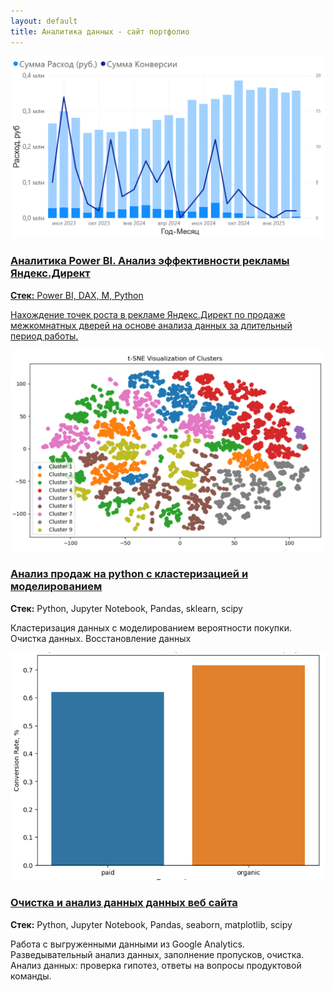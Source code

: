 ```yaml
---
layout: default
title: Аналитика данных - сайт портфолио
---
```


<div class="case-grid">
  <div class="case-card">
    <a href="/portfolio/cases/bi_case">
      <img src="assets/images/bi_img.png" alt="BI Проект 1">
      <h3>Аналитика Power BI. Анализ эффективности рекламы Яндекс.Директ </h3>
      <p><strong>Стек:</strong> Power BI, DAX, М, Python</p>
      <p>Нахождение точек роста в рекламе Яндекс.Директ по продаже межкомнатных дверей на основе анализа данных за длительный период работы.</p>
    </a>
  </div>

  <div class="case-card">
    <a href="/portfolio/cases/sports-goods">
      <img src="assets/images/sports_clustering3.png" alt="Python Проект 1">
      <h3>Анализ продаж на python c кластеризацией и моделированием</h3>
    </a>
    <p><strong>Стек:</strong> Python, Jupyter Notebook, Pandas, sklearn, scipy</p>
    <p>Кластеризация данных с моделированием вероятности покупки. Очистка данных. Восстановление данных</p>
  </div>

   <div class="case-card">
    <a href="/portfolio/cases/sberauto">
      <img src="assets/images/sber_title.png" alt="Python Проект 1">
      <h3>Очистка и анализ данных данных веб сайта</h3>
    </a>
    <p><strong>Стек:</strong> Python, Jupyter Notebook, Pandas, seaborn, matplotlib, scipy</p>
    <p>Работа с выгруженными данными из Google Analytics. Разведывательный анализ данных, заполнение пропусков, очистка. Анализ данных: проверка гипотез, ответы на вопросы продуктовой команды.</p>
  </div>

</div>